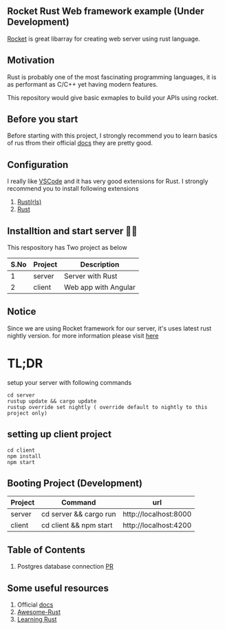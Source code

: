 ## Rocket Rust Web framework example (Under Development)

[Rocket](https://rocket.rs/) is great libarray for creating web server using rust language.

## Motivation
Rust is probably one of the most fascinating programming languages, it is as performant as C/C++ yet having modern features.

This repository would give basic exmaples to build your APIs using rocket.

## Before you start
Before starting with this project, I strongly recommend you to learn basics of rus tfrom their official [docs](https://doc.rust-lang.org/book/) they are pretty good.

## Configuration
I really like [VSCode](https://code.visualstudio.com/) and it has very good extensions for Rust. I strongly recommend you to install following extensions

1. [Rust(rls)](https://marketplace.visualstudio.com/items?itemName=rust-lang.rust)
2. [Rust](https://marketplace.visualstudio.com/items?itemName=kalitaalexey.vscode-rust)

## Installtion and start server 🚀🚀

This respository has Two project as below

| S.No          | Project       | Description   |
| ------------- | ------------- | ------------- |
| 1             |  server       |  Server with Rust      |
| 2             |  client        | Web app with  Angular  |

## Notice
Since we are using Rocket framework for our server, it's uses latest rust nightly version. for more information please visit [here](https://rocket.rs/v0.4/guide/getting-started/#installing-rust)

# TL;DR

setup your server with following commands
```
cd server
rustup update && cargo update
rustup override set nightly ( override default to nightly to this project only)
```

## setting up client project
```
cd client
npm install
npm start
```

## Booting Project (Development)

| Project       | Command                   | url                       |
| ------------- | -------------             | -------------             |
| server        |  cd server && cargo run              | http://localhost:8000     |
| client         |  cd client && npm start    | http://localhost:4200     |

## Table of Contents
1. Postgres database connection [PR](https://github.com/saiumesh535/rocket-rust/pull/5)


## Some useful resources
1. Official [docs](https://doc.rust-lang.org/book/)
2. [Awesome-Rust](https://github.com/rust-unofficial/awesome-rust)
3. [Learning Rust](https://github.com/gruberb/learning-rust)
